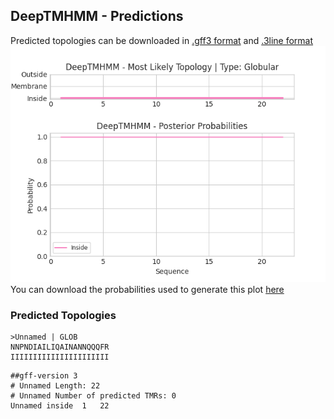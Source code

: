 ## DeepTMHMM - Predictions
Predicted topologies can be downloaded in [.gff3 format](TMRs.gff3) and [.3line format](predicted_topologies.3line)
![picture](plot.png)
You can download the probabilities used to generate this plot [here](Unnamed_probs.csv)
### Predicted Topologies
```
>Unnamed | GLOB
NNPNDIAILIQAINANNQQQFR
IIIIIIIIIIIIIIIIIIIIII

```


```
##gff-version 3
# Unnamed Length: 22
# Unnamed Number of predicted TMRs: 0
Unnamed	inside	1	22				

```
